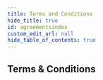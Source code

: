 ```yaml
---
title: Terms and Conditions
hide_title: true
id: agreementsindex
custom_edit_url: null
hide_table_of_contents: true
---
```

## Terms & Conditions
<!--
* [SignUp - Consultancy Services Terms draft 2024-09-16](<./SignUp - Consultancy Services Terms draft 2024-09-16.md>)  
* [SignUp - Data Processing Agreement Draft 2024-09-16](<./SignUp - Data Processing Agreement Draft 2024-09-16.md>)  
* [SignUp - Definitions Draft 2024-09-16](<./SignUp - Definitions Draft 2024-09-16.md>)  
* [SignUp - General Terms and Conditions Draft 2024-09-16](<./SignUp - General Terms and Conditions Draft 2024-09-16.md>)  
* [SignUp - Product Terms ExFlow CO2 Insights DRAFT 2024-09-16](<./SignUp - Product Terms ExFlow CO2 Insights DRAFT 2024-09-16.md>)  
* [SignUp - Product Terms ExFlow Data Capture Draft 2024-09-16](<./SignUp - Product Terms ExFlow Data Capture Draft 2024-09-16.md>)  
* [SignUp - Product Terms ExFlow Web 2024-09-16](<./SignUp - Product Terms ExFlow Web 2024-09-16.md>)  
-->
<br/>
<!--
<div class="agreement-table">
| Ico | Date | Document | 
| :-------- | :-------- | :-------- | 
| ![Agreement](/img/icon_agreement.png) | 2024-09-16 | [Consultancy Services Terms Draft](<./SignUp - Consultancy Services Terms draft 2024-09-16.md>) |
| ![Agreement](/img/icon_agreement.png) | 2024-09-16 | [Data Processing Agreement Draft](<./SignUp - Data Processing Agreement Draft 2024-09-16.md>)  |
| ![Agreement](/img/icon_agreement.png) | 2024-09-16 | [Definitions Draft](<./SignUp - Definitions Draft 2024-09-16.md>)  |
| ![Agreement](/img/icon_agreement.png) | 2024-09-16 | [General Terms and Conditions Draft](<./SignUp - General Terms and Conditions Draft 2024-09-16.md>)  |
| ![Agreement](/img/icon_agreement.png) | 2024-09-16 | [Product Terms ExFlow CO2 Insights Draft](<./SignUp - Product Terms ExFlow CO2 Insights DRAFT 2024-09-16.md>)  |
| ![Agreement](/img/icon_agreement.png) | 2024-09-16 | [Product Terms ExFlow Data Capture Draft](<./SignUp - Product Terms ExFlow Data Capture Draft 2024-09-16.md>)  |
| ![Agreement](/img/icon_agreement.png) | 2024-09-16 | [Product Terms ExFlow Web](<./SignUp - Product Terms ExFlow Web 2024-09-16.md>)  |
</div>
-->